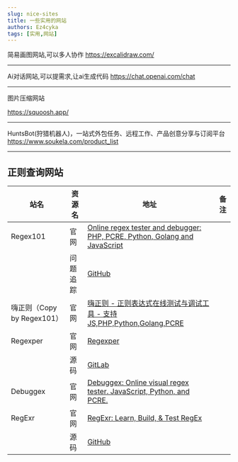 ```yaml
---
slug: nice-sites
title: 一些实用的网站
authors: Ez4cyka
tags: [实用,网站]
---
```


简易画图网站,可以多人协作
https://excalidraw.com/

---

Ai对话网站,可以提需求,让ai生成代码
https://chat.openai.com/chat

---

图片压缩网站

https://squoosh.app/

---

HuntsBot(狩猎机器人)，一站式外包任务、远程工作、产品创意分享与订阅平台
https://www.soukela.com/product_list





---

正则查询网站
---


|站名|资源名|地址|备注|
|---|---|---|---|
|Regex101|官网|[Online regex tester and debugger: PHP, PCRE, Python, Golang and JavaScript](https://regex101.com/)||
||问题追踪|[GitHub](https://github.com/firasdib/Regex101)||
|嗨正则（Copy by Regex101）|官网|[嗨正则 - 正则表达式在线测试与调试工具 - 支持 JS,PHP,Python,Golang,PCRE](https://hiregex.com/)||
|Regexper|官网|[Regexper](https://regexper.com/)||
||源码|[GitLab](https://gitlab.com/javallone/regexper-static)||
|Debuggex|官网|[Debuggex: Online visual regex tester. JavaScript, Python, and PCRE.](https://www.debuggex.com/)||
|RegExr|官网|[RegExr: Learn, Build, & Test RegEx](https://regexr.com/)||
||源码|[GitHub](https://github.com/gskinner/regexr/)||